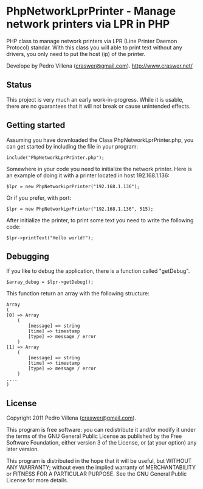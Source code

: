 PhpNetworkLprPrinter - Manage network printers via LPR in PHP
======================================================================================

PHP class to manage network printers via LPR (Line Printer Daemon Protocol) standar. With this class
you will able to print text without any drivers, you only need to put the host (ip) of the printer.

Develope by Pedro Villena (craswer@gmail.com). http://www.craswer.net/

Status
------

This project is very much an early work-in-progress. While it is usable, there are no guarantees 
that it will not break or cause unintended effects.


Getting started
---------------

Assuming you have downloaded the Class PhpNetworkLprPrinter.php, you can get started by including the
file in your program:

	include("PhpNetworkLprPrinter.php");
	
Somewhere in your code you need to initialize the network printer.
Here is an example of doing it with a printer located in host 192.168.1.136:

	$lpr = new PhpNetworkLprPrinter("192.168.1.136");
	
Or if you prefer, with port:

	$lpr = new PhpNetworkLprPrinter("192.168.1.136", 515);
	
After initialize the printer, to print some text you need to write the following code:

	$lpr->printText("Hello world!"); 

Debugging
---------
If you like to debug the application, there is a function called "getDebug". 

	$array_debug = $lpr->getDebug();

This function return an array with the following structure:

	Array
	(
    [0] => Array
        (
            [message] => string
            [time] => timestamp
            [type] => message / error
        )
    [1] => Array
        (
            [message] => string
            [time] => timestamp
            [type] => message / error
        )
	....
	)
	
License
-------

Copyright 2011 Pedro Villena (craswer@gmail.com). 
	
This program is free software: you can redistribute it and/or modify
it under the terms of the GNU General Public License as published by
the Free Software Foundation, either version 3 of the License, or
(at your option) any later version.

This program is distributed in the hope that it will be useful,
but WITHOUT ANY WARRANTY; without even the implied warranty of
MERCHANTABILITY or FITNESS FOR A PARTICULAR PURPOSE.  See the
GNU General Public License for more details.